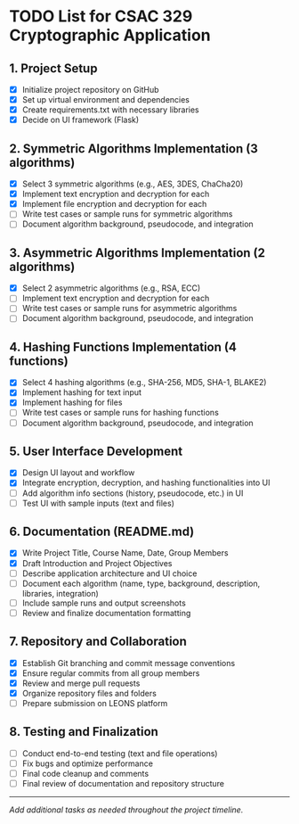 # TODO List for CSAC 329 Cryptographic Application

## 1. Project Setup
- [x] Initialize project repository on GitHub
- [x] Set up virtual environment and dependencies
- [x] Create requirements.txt with necessary libraries
- [x] Decide on UI framework (Flask)

## 2. Symmetric Algorithms Implementation (3 algorithms)
- [x] Select 3 symmetric algorithms (e.g., AES, 3DES, ChaCha20)
- [x] Implement text encryption and decryption for each
- [x] Implement file encryption and decryption for each
- [ ] Write test cases or sample runs for symmetric algorithms
- [ ] Document algorithm background, pseudocode, and integration

## 3. Asymmetric Algorithms Implementation (2 algorithms)
- [x] Select 2 asymmetric algorithms (e.g., RSA, ECC)
- [ ] Implement text encryption and decryption for each
- [ ] Write test cases or sample runs for asymmetric algorithms
- [ ] Document algorithm background, pseudocode, and integration

## 4. Hashing Functions Implementation (4 functions)
- [x] Select 4 hashing algorithms (e.g., SHA-256, MD5, SHA-1, BLAKE2)
- [x] Implement hashing for text input
- [x] Implement hashing for files
- [ ] Write test cases or sample runs for hashing functions
- [ ] Document algorithm background, pseudocode, and integration

## 5. User Interface Development
- [x] Design UI layout and workflow
- [x] Integrate encryption, decryption, and hashing functionalities into UI
- [ ] Add algorithm info sections (history, pseudocode, etc.) in UI
- [ ] Test UI with sample inputs (text and files)

## 6. Documentation (README.md)
- [x] Write Project Title, Course Name, Date, Group Members
- [x] Draft Introduction and Project Objectives
- [ ] Describe application architecture and UI choice
- [ ] Document each algorithm (name, type, background, description, libraries, integration)
- [ ] Include sample runs and output screenshots
- [ ] Review and finalize documentation formatting

## 7. Repository and Collaboration
- [x] Establish Git branching and commit message conventions
- [x] Ensure regular commits from all group members
- [x] Review and merge pull requests
- [x] Organize repository files and folders
- [ ] Prepare submission on LEONS platform

## 8. Testing and Finalization
- [ ] Conduct end-to-end testing (text and file operations)
- [ ] Fix bugs and optimize performance
- [ ] Final code cleanup and comments
- [ ] Final review of documentation and repository structure

---

*Add additional tasks as needed throughout the project timeline.*
